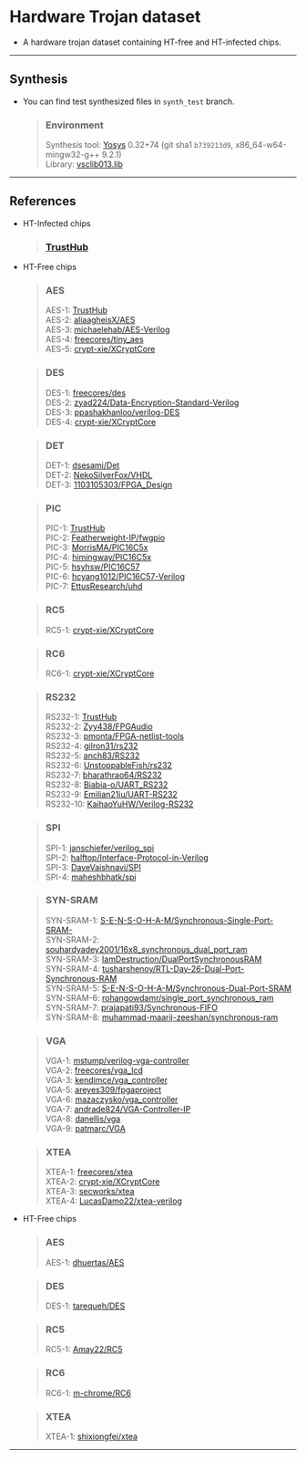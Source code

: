# Hardware Trojan dataset

- A hardware trojan dataset containing HT-free and HT-infected chips.

---

## Synthesis

- You can find test synthesized files in `synth_test` branch.

  > ### Environment
  >
  > Synthesis tool: <a href='https://github.com/YosysHQ/yosys' target='_blank'>Yosys</a> 0.32+74 (git sha1 `b739213d9`, x86_64-w64-mingw32-g++ 9.2.1)<br/>
  > Library: <a href='http://www.vlsitechnology.org/synopsys/vsclib013.lib' target='_blank'>vsclib013.lib</a>

---

## References

- HT-Infected chips<br/>

  > ### <a href='https://trust-hub.org/' target='_blank'>TrustHub</a></br>

- HT-Free chips

  > ### AES
  >
  > AES-1: <a href='https://trust-hub.org/' target='_blank'>TrustHub</a></br>
  > AES-2: <a href='https://github.com/aliaagheisX/AES' target='_blank'>aliaagheisX/AES</a></br>
  > AES-3: <a href='https://github.com/michaelehab/AES-Verilog' target='_blank'>michaelehab/AES-Verilog</a></br>
  > AES-4: <a href='https://github.com/freecores/tiny_aes' target='_blank'>freecores/tiny_aes</a></br>
  > AES-5: <a href='https://github.com/crypt-xie/XCryptCore' target='_blank'>crypt-xie/XCryptCore</a></br>

  > ### DES
  >
  > DES-1: <a href='https://github.com/freecores/des' target='_blank'>freecores/des</a></br>
  > DES-2: <a href='https://github.com/zyad224/Data-Encryption-Standard-Verilog' target='_blank'>zyad224/Data-Encryption-Standard-Verilog</a> </br>
  > DES-3: <a href='https://github.com/ppashakhanloo/verilog-DES' target='_blank'>ppashakhanloo/verilog-DES</a></br>
  > DES-4: <a href='https://github.com/crypt-xie/XCryptCore' target='_blank'>crypt-xie/XCryptCore</a></br>

  > ### DET
  >
  > DET-1: <a href='https://github.com/dsesami/Det' target='_blank'>dsesami/Det</a></br>
  > DET-2: <a href='https://github.com/NekoSilverFox/VHDL/tree/77d5afe2824e09b70057a01aefecf511540d6b22' target='_blank'>NekoSilverFox/VHDL</a></br>
  > DET-3: <a href='https://github.com/1103105303/FPGA_Design/tree/ed8b7ae2bf77d12e462abfdf6aa4f7a2cad0a261' target='_blank'>1103105303/FPGA_Design</a></br>

  > ### PIC
  >
  > PIC-1: <a href='https://trust-hub.org/' target='_blank'>TrustHub</a></br>
  > PIC-2: <a href='https://github.com/Featherweight-IP/fwgpio' target='_blank'>Featherweight-IP/fwgpio</a></br>
  > PIC-3: <a href='https://github.com/MorrisMA/PIC16C5x' target='_blank'>MorrisMA/PIC16C5x</a></br>
  > PIC-4: <a href='https://github.com/himingway/PIC16C5x' target='_blank'>himingway/PIC16C5x</a></br>
  > PIC-5: <a href='https://github.com/hsyhsw/PIC16C57'>hsyhsw/PIC16C57</a></br>
  > PIC-6: <a href='https://github.com/hcyang1012/PIC16C57-Verilog'>hcyang1012/PIC16C57-Verilog</a></br>
  > PIC-7: <a href='https://github.com/EttusResearch/uhd' target='_blank'>EttusResearch/uhd</a></br>

  > ### RC5
  >
  > RC5-1: <a href='https://github.com/crypt-xie/XCryptCore' target='_blank'>crypt-xie/XCryptCore</a></br>

  > ### RC6
  >
  > RC6-1: <a href='https://github.com/crypt-xie/XCryptCore' target='_blank'>crypt-xie/XCryptCore</a></br>

  > ### RS232
  >
  > RS232-1: <a href='https://trust-hub.org/' target='_blank'>TrustHub</a></br>
  > RS232-2: <a href='https://github.com/Zyy438/FPGAudio' target='_blank'>Zyy438/FPGAudio</a></br>
  > RS232-3: <a href='https://github.com/pmonta/FPGA-netlist-tools' target='_blank'>pmonta/FPGA-netlist-tools</a></br>
  > RS232-4: <a href='https://github.com/gilron31/rs232'>gilron31/rs232</a></br>
  > RS232-5: <a href='https://github.com/anch83/RS232'>anch83/RS232</a></br>
  > RS232-6: <a href='https://github.com/UnstoppableFish/rs232'>UnstoppableFish/rs232</a></br>
  > RS232-7: <a href='https://github.com/bharathrao64/RS232'>bharathrao64/RS232</a></br>
  > RS232-8: <a href='https://github.com/Biabia-o/UART_RS232'>Biabia-o/UART_RS232</a></br>
  > RS232-9: <a href='https://github.com/Emilian21iu/UART-RS232'>Emilian21iu/UART-RS232</a></br>
  > RS232-10: <a href='https://github.com/KaihaoYuHW/Verilog-RS232'>KaihaoYuHW/Verilog-RS232</a></br>

  > ### SPI
  >
  > SPI-1: <a href='https://github.com/janschiefer/verilog_spi' target='_blank'>janschiefer/verilog_spi</a></br>
  > SPI-2: <a href='https://github.com/halftop/Interface-Protocol-in-Verilog' target='_blank'>halftop/Interface-Protocol-in-Verilog</a></br>
  > SPI-3: <a href='https://github.com/DaveVaishnavi/SPI' target='_blank'>DaveVaishnavi/SPI</a></br>
  > SPI-4: <a href='https://github.com/maheshbhatk/spi' target='_blank'>maheshbhatk/spi</a></br>

  > ### SYN-SRAM
  >
  > SYN-SRAM-1: <a href='https://github.com/S-E-N-S-O-H-A-M/Synchronous-Single-Port-SRAM-' target='_blank'>S-E-N-S-O-H-A-M/Synchronous-Single-Port-SRAM-</a></br>
  > SYN-SRAM-2: <a href='https://github.com/souhardyadey2001/16x8_synchronous_dual_port_ram' target='_blank'>souhardyadey2001/16x8_synchronous_dual_port_ram</a></br>
  > SYN-SRAM-3: <a href='https://github.com/IamDestruction/DualPortSynchronousRAM' target='_blank'>IamDestruction/DualPortSynchronousRAM</a></br>
  > SYN-SRAM-4: <a href='https://github.com/tusharshenoy/RTL-Day-26-Dual-Port-Synchronous-RAM' target='_blank'>tusharshenoy/RTL-Day-26-Dual-Port-Synchronous-RAM</a></br>
  > SYN-SRAM-5: <a href='https://github.com/S-E-N-S-O-H-A-M/Synchronous-Dual-Port-SRAM' target='_blank'>S-E-N-S-O-H-A-M/Synchronous-Dual-Port-SRAM</a></br>
  > SYN-SRAM-6: <a href='https://github.com/rohangowdamr/single_port_synchronous_ram' target='_blank'>rohangowdamr/single_port_synchronous_ram</a></br>
  > SYN-SRAM-7: <a href='https://github.com/prajapati93/Synchronous-FIFO' target='_blank'>prajapati93/Synchronous-FIFO</a></br>
  > SYN-SRAM-8: <a href='https://github.com/muhammad-maarij-zeeshan/synchronous-ram' target='_blank'>muhammad-maarij-zeeshan/synchronous-ram</a></br>

  > ### VGA
  >
  > VGA-1: <a href='https://github.com/mstump/verilog-vga-controller' target='_blank'>mstump/verilog-vga-controller</a></br>
  > VGA-2: <a href='https://github.com/freecores/vga_lcd' target='_blank'>freecores/vga_lcd</a></br>
  > VGA-3: <a href='https://github.com/kendimce/vga_controller' target='_blank'>kendimce/vga_controller</a></br>
  > VGA-5: <a href='https://github.com/areyes309/fpgaproject' target='_blank'>areyes309/fpgaproject</a></br>
  > VGA-6: <a href='https://github.com/mazaczysko/vga_controller' target='_blank'>mazaczysko/vga_controller</a></br>
  > VGA-7: <a href='https://github.com/andrade824/VGA-Controller-IP' target='_blank'>andrade824/VGA-Controller-IP</a></br>
  > VGA-8: <a href='https://github.com/danellis/vga' target='_blank'>danellis/vga</a></br>
  > VGA-9: <a href='https://github.com/patmarc/VGA' target='_blank'>patmarc/VGA</a></br>

  > ### XTEA
  >
  > XTEA-1: <a href='https://github.com/freecores/xtea' target='_blank'>freecores/xtea</a></br>
  > XTEA-2: <a href='https://github.com/crypt-xie/XCryptCore' target='_blank'>crypt-xie/XCryptCore</a></br>
  > XTEA-3: <a href='https://github.com/secworks/xtea' target='_blank'>secworks/xtea</a></br>
  > XTEA-4: <a href='https://github.com/LucasDamo22/xtea-verilog' target='_blank'>LucasDamo22/xtea-verilog</a></br>

- HT-Free chips

  > ### AES
  >
  > AES-1: <a href='https://github.com/dhuertas/AES' target='_blank'>dhuertas/AES</a></br>

  > ### DES
  >
  > DES-1: <a href='https://github.com/tarequeh/DES' target='_blank'>tarequeh/DES</a></br>

  > ### RC5
  >
  > RC5-1: <a href='https://github.com/Amay22/RC5' target='_blank'>Amay22/RC5</a></br>

  > ### RC6
  >
  > RC6-1: <a href='https://github.com/m-chrome/RC6' target='_blank'>m-chrome/RC6</a></br>

  > ### XTEA
  >
  > XTEA-1: <a href='https://github.com/shixiongfei/xtea' target='_blank'>shixiongfei/xtea</a></br>

---
